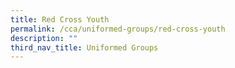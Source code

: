 ```yaml
---
title: Red Cross Youth
permalink: /cca/uniformed-groups/red-cross-youth
description: ""
third_nav_title: Uniformed Groups
---
```

